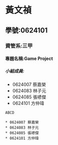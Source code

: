 # 黃文禎

## 學號:0624101

### 資管系:三甲

#### 專題名稱:Game Project

##### 小組成員:
* 0624007 蔡嘉榮
* 0624083 林子元
* 0624085 張喭傑
* 0624101 方仲瑋

`ABCD`
```
* 0624007 蔡嘉榮
* 0624083 林子元
* 0624085 張喭傑
* 0624101 方仲瑋
```
